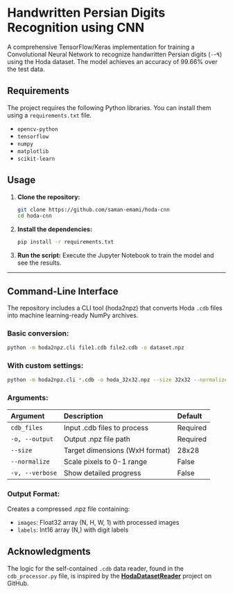 # Handwritten Persian Digits Recognition using CNN

A comprehensive TensorFlow/Keras implementation for training a Convolutional Neural Network to recognize handwritten Persian digits (۰-۹) using the Hoda dataset. 
The model achieves an accuracy of 99.66% over the test data.

## Requirements

The project requires the following Python libraries. You can install them using a `requirements.txt` file.

* `opencv-python`
* `tensorflow`
* `numpy`
* `matplotlib`
* `scikit-learn`

## Usage

1.  **Clone the repository:**
    ```bash
    git clone https://github.com/saman-emami/hoda-cnn
    cd hoda-cnn
    ```

2.  **Install the dependencies:**
    ```bash
    pip install -r requirements.txt
    ```
    
3.  **Run the script:**
    Execute the Jupyter Notebook to train the model and see the results.
---

## Command-Line Interface
The repository includes a CLI tool (hoda2npz) that converts Hoda `.cdb` files into machine learning-ready NumPy archives.

### Basic conversion:
```bash
python -m hoda2npz.cli file1.cdb file2.cdb -o dataset.npz
```

### With custom settings:
```bash
python -m hoda2npz.cli *.cdb -o hoda_32x32.npz --size 32x32 --normalize -v
```

### Arguments:

| Argument | Description | Default |
| :-- | :-- | :-- |
| `cdb_files` | Input .cdb files to process | Required |
| `-o, --output` | Output .npz file path | Required |
| `--size` | Target dimensions (WxH format) | 28x28 |
| `--normalize` | Scale pixels to 0-1 range | False |
| `-v, --verbose` | Show detailed progress | False |

### Output Format:

Creates a compressed .npz file containing:

* `images`: Float32 array (N, H, W, 1) with processed images
* `labels`: Int16 array (N,) with digit labels


## Acknowledgments
The logic for the self-contained `.cdb` data reader, found in the `cdb_processor.py` file, is inspired by the [**HodaDatasetReader**](https://github.com/amir-saniyan/HodaDatasetReader) project on GitHub.
